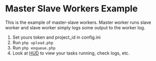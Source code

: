 # Master Slave Workers Example

This is the example of master-slave workers. Master worker runs slave worker and slave worker simply logs some output to the worker log.

1. Set yours token and project_id in config.ini
2. Run `php upload.php`
3. Run `php enqueue.php`
4. Look at [HUD](https://hud.iron.io) to view your tasks running, check logs, etc.
